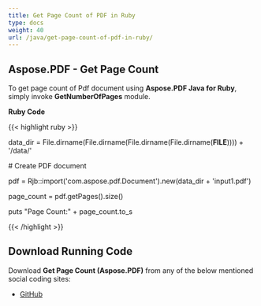 ```yaml
---
title: Get Page Count of PDF in Ruby
type: docs
weight: 40
url: /java/get-page-count-of-pdf-in-ruby/
---
```


## **Aspose.PDF - Get Page Count**
To get page count of Pdf document using **Aspose.PDF Java for Ruby**, simply invoke **GetNumberOfPages** module.

**Ruby Code**

{{< highlight ruby >}}

 data_dir = File.dirname(File.dirname(File.dirname(File.dirname(__FILE__)))) + '/data/'



\# Create PDF document

pdf = Rjb::import('com.aspose.pdf.Document').new(data_dir + 'input1.pdf')

page_count = pdf.getPages().size()

puts "Page Count:" + page_count.to_s


{{< /highlight >}}
## **Download Running Code**
Download **Get Page Count (Aspose.PDF)** from any of the below mentioned social coding sites:

- [GitHub](https://github.com/aspose-pdf/Aspose.PDF-for-Java/tree/master/Plugins/Aspose_Pdf_Java_for_Ruby/lib/asposepdfjava/Pages/getnumberofpages.rb)
